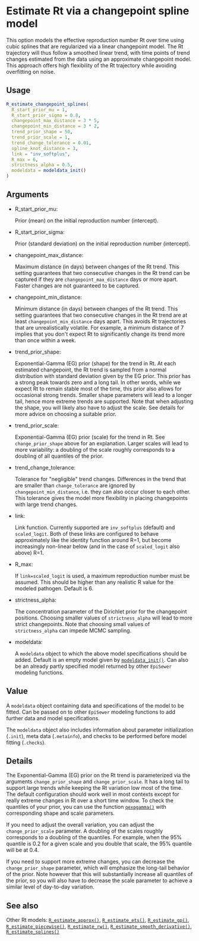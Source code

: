# Estimate Rt via a changepoint spline model

This option models the effective reproduction number Rt over time using
cubic splines that are regularized via a linear changepoint model. The
Rt trajectory will thus follow a smoothed linear trend, with time points
of trend changes estimated from the data using an approximate
changepoint model. This approach offers high flexibility of the Rt
trajectory while avoiding overfitting on noise.

## Usage

``` r
R_estimate_changepoint_splines(
  R_start_prior_mu = 1,
  R_start_prior_sigma = 0.8,
  changepoint_max_distance = 3 * 5,
  changepoint_min_distance = 3 * 2,
  trend_prior_shape = 50,
  trend_prior_scale = 1,
  trend_change_tolerance = 0.01,
  spline_knot_distance = 3,
  link = "inv_softplus",
  R_max = 6,
  strictness_alpha = 0.5,
  modeldata = modeldata_init()
)
```

## Arguments

- R_start_prior_mu:

  Prior (mean) on the initial reproduction number (intercept).

- R_start_prior_sigma:

  Prior (standard deviation) on the initial reproduction number
  (intercept).

- changepoint_max_distance:

  Maximum distance (in days) between changes of the Rt trend. This
  setting guarantees that two consecutive changes in the Rt trend can be
  captured if they are `changepoint_max_distance` days or more apart.
  Faster changes are not guaranteed to be captured.

- changepoint_min_distance:

  Minimum distance (in days) between changes of the Rt trend. This
  setting guarantees that two consecutive changes in the Rt trend are at
  least `changepoint_min_distance` days apart. This avoids Rt
  trajectories that are unrealistically volatile. For example, a minimum
  distance of 7 implies that you don't expect Rt to significantly change
  its trend more than once within a week.

- trend_prior_shape:

  Exponential-Gamma (EG) prior (shape) for the trend in Rt. At each
  estimated changepoint, the Rt trend is sampled from a normal
  distribution with standard deviation given by the EG prior. This prior
  has a strong peak towards zero and a long tail. In other words, while
  we expect Rt to remain stable most of the time, this prior also allows
  for occasional strong trends. Smaller shape parameters will lead to a
  longer tail, hence more extreme trends are supported. Note that when
  adjusting the shape, you will likely also have to adjust the scale.
  See details for more advice on choosing a suitable prior.

- trend_prior_scale:

  Exponential-Gamma (EG) prior (scale) for the trend in Rt. See
  `change_prior_shape` above for an explanation. Larger scales will lead
  to more variability: a doubling of the scale roughly corresponds to a
  doubling of all quantiles of the prior.

- trend_change_tolerance:

  Tolerance for "negligible" trend changes. Differences in the trend
  that are smaller than `change_tolerance` are ignored by
  `changepoint_min_distance`, i.e. they can also occur closer to each
  other. This tolerance gives the model more flexibility in placing
  changepoints with large trend changes.

- link:

  Link function. Currently supported are `inv_softplus` (default) and
  `scaled_logit`. Both of these links are configured to behave
  approximately like the identity function around R=1, but become
  increasingly non-linear below (and in the case of `scaled_logit` also
  above) R=1.

- R_max:

  If `link=scaled_logit` is used, a maximum reproduction number must be
  assumed. This should be higher than any realistic R value for the
  modeled pathogen. Default is 6.

- strictness_alpha:

  The concentration parameter of the Dirichlet prior for the changepoint
  positions. Choosing smaller values of `strictness_alpha` will lead to
  more strict changepoints. Note that choosing small values of
  `strictness_alpha` can impede MCMC sampling.

- modeldata:

  A `modeldata` object to which the above model specifications should be
  added. Default is an empty model given by
  [`modeldata_init()`](https://adrian-lison.github.io/EpiSewer/reference/modeldata_init.md).
  Can also be an already partly specified model returned by other
  `EpiSewer` modeling functions.

## Value

A `modeldata` object containing data and specifications of the model to
be fitted. Can be passed on to other `EpiSewer` modeling functions to
add further data and model specifications.

The `modeldata` object also includes information about parameter
initialization (`.init`), meta data (`.metainfo`), and checks to be
performed before model fitting (`.checks`).

## Details

The Exponential-Gamma (EG) prior on the Rt trend is parameterized via
the arguments `change_prior_shape` and `change_prior_scale`. It has a
long tail to support large trends while keeping the Rt variation low
most of the time. The default configuration should work well in most
contexts except for really extreme changes in Rt over a short time
window. To check the quantiles of your prior, you can use the function
[`qexpgamma()`](https://adrian-lison.github.io/EpiSewer/reference/qexpgamma.md)
with corresponding shape and scale parameters.

If you need to adjust the overall variation, you can adjust the
`change_prior_scale` parameter. A doubling of the scales roughly
corresponds to a doubling of the quantiles. For example, when the 95%
quantile is 0.2 for a given scale and you double that scale, the 95%
quantile will be at 0.4.

If you need to support more extreme changes, you can decrease the
`change_prior_shape` parameter, which will emphasize the long-tail
behavior of the prior. Note however that this will substantially
increase all quantiles of the prior, so you will also have to decrease
the scale parameter to achieve a similar level of day-to-day variation.

## See also

Other Rt models:
[`R_estimate_approx()`](https://adrian-lison.github.io/EpiSewer/reference/R_estimate_approx.md),
[`R_estimate_ets()`](https://adrian-lison.github.io/EpiSewer/reference/R_estimate_ets.md),
[`R_estimate_gp()`](https://adrian-lison.github.io/EpiSewer/reference/R_estimate_gp.md),
[`R_estimate_piecewise()`](https://adrian-lison.github.io/EpiSewer/reference/R_estimate_piecewise.md),
[`R_estimate_rw()`](https://adrian-lison.github.io/EpiSewer/reference/R_estimate_rw.md),
[`R_estimate_smooth_derivative()`](https://adrian-lison.github.io/EpiSewer/reference/R_estimate_smooth_derivative.md),
[`R_estimate_splines()`](https://adrian-lison.github.io/EpiSewer/reference/R_estimate_splines.md)
